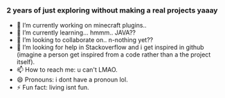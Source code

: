### 2 years of just exploring without making a real projects yaaay


- 🔭 I’m currently working on minecraft plugins..
- 🌱 I’m currently learning... hmmm.. JAVA??
- 👯 I’m looking to collaborate on.. n-nothing yet??
- 🤔 I’m looking for help in Stackoverflow and i get inspired in github (imagine a person get inspired from a code rather than a the project itself).
- 📫 How to reach me: u can't LMAO.
- 😄 Pronouns: i dont have a pronoun lol.
- ⚡ Fun fact: living isnt fun.
